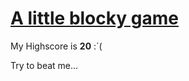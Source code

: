 # [A little blocky game](https://tim0-12432.github.io/block-game/)

My Highscore is **20** :´(

    
Try to beat me...